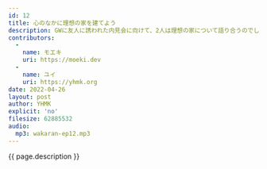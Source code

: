 ```yaml
---
id: 12
title: 心のなかに理想の家を建てよう
description: GWに友人に誘われた内見会に向けて、2人は理想の家について語り合うのでした。
contributors:
  - 
    name: モエキ
    uri: https://moeki.dev
  -
    name: ユイ
    uri: https://yhmk.org
date: 2022-04-26
layout: post
author: YHMK
explicit: 'no'
filesize: 62885532
audio:
  mp3: wakaran-ep12.mp3
---
```


{{ page.description }}
